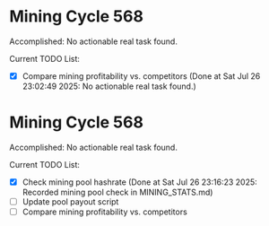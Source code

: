 # Mining Cycle 568

Accomplished: No actionable real task found.

Current TODO List:

- [x] Compare mining profitability vs. competitors  (Done at Sat Jul 26 23:02:49 2025: No actionable real task found.)

# Mining Cycle 568

Accomplished: No actionable real task found.

Current TODO List:

- [x] Check mining pool hashrate  (Done at Sat Jul 26 23:16:23 2025: Recorded mining pool check in MINING_STATS.md)
- [ ] Update pool payout script
- [ ] Compare mining profitability vs. competitors